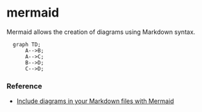 # mermaid

Mermaid allows the creation of diagrams using Markdown syntax.

```mermaid
  graph TD;
      A-->B;
      A-->C;
      B-->D;
      C-->D;
```

### Reference
- [Include diagrams in your Markdown files with Mermaid
](https://github.blog/2022-02-14-include-diagrams-markdown-files-mermaid/)
